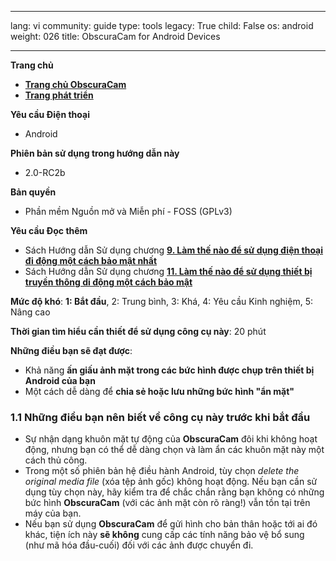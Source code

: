 

---

lang: vi
community: guide
type: tools
legacy: True
child: False
os: android
weight: 026
title: ObscuraCam for Android Devices

---

**Trang chủ**

- [**Trang chủ ObscuraCam**](https://guardianproject.info/apps/obscuracam/)
- [**Trang phát triển**](https://github.com/guardianproject/SecureSmartCam)

**Yêu cầu Điện thoại**

- Android

**Phiên bản sử dụng trong hướng dẫn này**

-  2.0-RC2b

**Bản quyền** 

- Phần mềm Nguồn mở và Miễn phí - FOSS (GPLv3) 

**Yêu cầu Đọc thêm**

- Sách Hướng dẫn Sử dụng chương [**9. Làm thế nào để sử dụng điện thoại đi động một cách bảo mật nhất**](/vi/chuong-9)
- Sách Hướng dẫn Sử dụng chương [**11. Làm thế nào để sử dụng thiết bị truyền thông di động một cách bảo mật**](/vi/chapter-11)

**Mức độ khó**: **1: Bắt đầu**, 2: Trung bình, 3: Khá, 4: Yêu cầu Kinh nghiệm, 5: Nâng cao 

**Thời gian tìm hiểu cần thiết để sử dụng công cụ này**: 20 phút 

**Những điều bạn sẽ đạt được**: 

- Khả năng **ấn giấu ảnh mặt trong các bức hình được chụp trên thiết bị Android của bạn**
- Một cách dễ dàng để **chia sẻ hoặc lưu những bức hình "ẩn mặt"**

### 1.1 Những điều bạn nên biết về công cụ này trước khi bắt đầu ###

- Sự nhận dạng khuôn mặt tự động của **ObscuraCam** đôi khi không hoạt động, nhưng bạn có thể dễ dàng chọn và làm ẩn các khuôn mặt này một cách thủ công.
- Trong một số phiên bản hệ điều hành Android, tùy chọn *delete the original media file* (xóa tệp ảnh gốc) không hoạt động. Nếu bạn cần sử dụng tùy chọn này, hãy kiểm tra để chắc chắn rằng bạn không có những bức hình **ObscuraCam**  (với các ảnh mặt còn rõ ràng!) vẫn tồn tại trên máy của bạn.
- Nếu bạn sử dụng **ObscuraCam** để gửi hình cho bản thân hoặc tới ai đó khác, tiện ích này **sẽ không** cung cấp các tính năng bảo vệ bổ sung (như mã hóa đầu-cuối) đối với các ảnh được chuyển đi.

